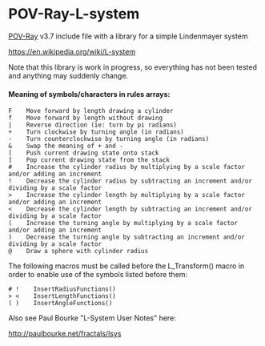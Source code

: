 # POV-Ray-L-system
[POV-Ray](http://www.povray.org) v3.7 include file with a library for a simple Lindenmayer system

https://en.wikipedia.org/wiki/L-system

Note that this library is work in progress, so everything has not been tested and anything may suddenly change.

#### Meaning of symbols/characters in rules arrays:
```
F    Move forward by length drawing a cylinder
f    Move forward by length without drawing
|    Reverse direction (ie: turn by pi radians)
+    Turn clockwise by turning angle (in radians)
-    Turn counterclockwise by turning angle (in radians)
&    Swap the meaning of + and -
[    Push current drawing state onto stack
]    Pop current drawing state from the stack
#    Increase the cylinder radius by multiplying by a scale factor and/or adding an increment
!    Decrease the cylinder radius by subtracting an increment and/or dividing by a scale factor
>    Increase the cylinder length by multiplying by a scale factor and/or adding an increment
<    Decrease the cylinder length by subtracting an increment and/or dividing by a scale factor
(    Increase the turning angle by multiplying by a scale factor and/or adding an increment
)    Decrease the turning angle by subtracting an increment and/or dividing by a scale factor
@    Draw a sphere with cylinder radius
```

The following macros must be called before the L_Transform() macro in order to enable use of the symbols listed before them:

```
# !    InsertRadiusFunctions()
> <    InsertLengthFunctions()
( )    InsertAngleFunctions()
```

Also see Paul Bourke "L-System User Notes" here:

http://paulbourke.net/fractals/lsys
